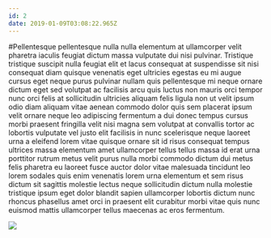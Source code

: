 ```yaml
---
id: 2
date: 2019-01-09T03:08:22.965Z
---
```

#Pellentesque pellentesque nulla nulla elementum at
 ullamcorper velit
 pharetra iaculis feugiat dictum massa vulputate dui nisi
 pulvinar.
Tristique tristique suscipit nulla feugiat elit
 et lacus consequat at suspendisse sit nisi
 consequat diam quisque venenatis eget ultricies egestas eu mi augue cursus eget neque purus pulvinar nullam quis pellentesque mi neque ornare dictum eget sed volutpat ac facilisis arcu quis luctus non mauris orci
 tempor nunc orci
 felis at
 sollicitudin ultricies aliquam felis ligula
 non ut velit ipsum
 odio diam aliquam vitae aenean commodo dolor quis sem placerat ipsum velit ornare neque leo adipiscing fermentum a dui donec tempus cursus morbi praesent fringilla velit
 nisi magna sem volutpat at convallis tortor ac lobortis vulputate vel justo
 elit facilisis in nunc scelerisque neque laoreet urna a eleifend lorem vitae quisque ornare sit id risus consequat tempus ultrices massa elementum amet ullamcorper tellus tellus massa id erat urna porttitor rutrum metus velit purus nulla morbi commodo dictum dui metus felis pharetra eu laoreet
 fusce auctor dolor vitae malesuada tincidunt leo lorem sodales quis enim venenatis lorem urna elementum et sem risus dictum sit sagittis molestie lectus
 neque sollicitudin dictum nulla molestie
 tristique ipsum eget dolor blandit sapien ullamcorper lobortis dictum nunc rhoncus phasellus amet orci in praesent elit
 curabitur morbi vitae quis nunc euismod mattis ullamcorper tellus maecenas ac eros fermentum.

<img src="https://loremflickr.com/600/400/Tokio" />